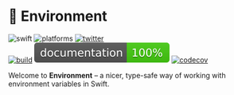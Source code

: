 # 🌳 Environment

![swift](https://img.shields.io/badge/Swift-5.0%20%7C%205.1-orange.svg)
![platforms](https://img.shields.io/badge/platforms-macOS%20%7C%20Linux%20%7C%20iOS%20%7C%20tvOS%20%7C%20watchOS-lightgrey.svg)
[![twitter](https://img.shields.io/badge/twitter-@wlisac-blue.svg)](https://twitter.com/wlisac)
<br>
[![build](https://travis-ci.com/wlisac/environment.svg?branch=master)](https://travis-ci.com/wlisac/environment)
[![jazzy](https://raw.githubusercontent.com/wlisac/environment/gh-pages/badge.svg?sanitize=true)](http://wlisac.github.io/environment)
[![codecov](https://img.shields.io/codecov/c/github/wlisac/environment)](https://codecov.io/gh/wlisac/environment)

Welcome to **Environment** – a nicer, type-safe way of working with environment variables in Swift.

